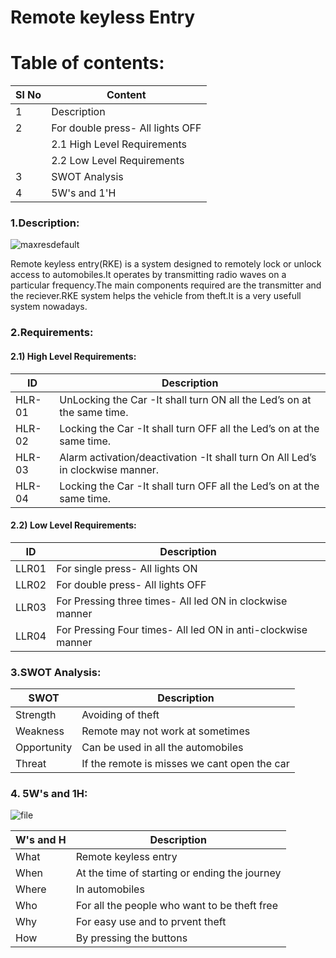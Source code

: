 # Remote keyless Entry

Table of contents:
==================

<!--ts-->
| Sl No | Content |
| --- | --- |
| 1 | Description |
| 2 | For double press- All lights OFF |
    | 2.1 High Level Requirements|
    | 2.2 Low Level Requirements |                                 
| 3 | SWOT Analysis |
| 4 | 5W's and 1'H |

 <!--te--> 
  
### 1.Description:

![maxresdefault](https://user-images.githubusercontent.com/70833253/157854991-c6e073c1-658d-4d97-b77d-bd36b9dbdbbc.jpg)


Remote keyless entry(RKE) is a system designed to remotely lock or unlock access to automobiles.It operates by transmitting radio waves on a particular frequency.The main components required are the transmitter and the reciever.RKE system helps the vehicle from theft.It is a very usefull system nowadays.

### 2.Requirements:
#### 2.1) High Level Requirements:
| ID | Description |
| -- | --- |
| HLR-01 | UnLocking the Car -It shall turn ON all the Led’s on at the same time. |
| HLR-02 | Locking the Car -It shall turn OFF all the Led’s on at the same time. |
| HLR-03 | Alarm activation/deactivation -It shall turn On All Led’s in clockwise manner. |
| HLR-04 | Locking the Car -It shall turn OFF all the Led’s on at the same time. |
#### 2.2) Low Level Requirements:
| ID | Description |
| --- | --- |
| LLR01 | For single press- All lights ON |
| LLR02 | For double press- All lights OFF |
| LLR03 | For Pressing three times- All led ON in clockwise manner |
| LLR04 | For Pressing Four times- All led ON in anti-clockwise manner |
### 3.SWOT Analysis:
| SWOT | Description |
| --- | --- |
| Strength | Avoiding of theft |
| Weakness | Remote may not work at sometimes |
| Opportunity | Can be used in all the automobiles |
| Threat | If the remote is misses we cant open the car |
### 4. 5W's and 1H:

![file](https://user-images.githubusercontent.com/70833253/157871717-71d4f9a1-62e8-4200-a168-24fe3df3af51.jpg)

| W's and H | Description |
| --- | --- |
| What | Remote keyless entry |
| When | At the time of starting or ending the journey |
| Where | In automobiles |
| Who | For all the people who want to be theft free|
| Why | For easy use and to prvent theft |
| How | By pressing the buttons |

